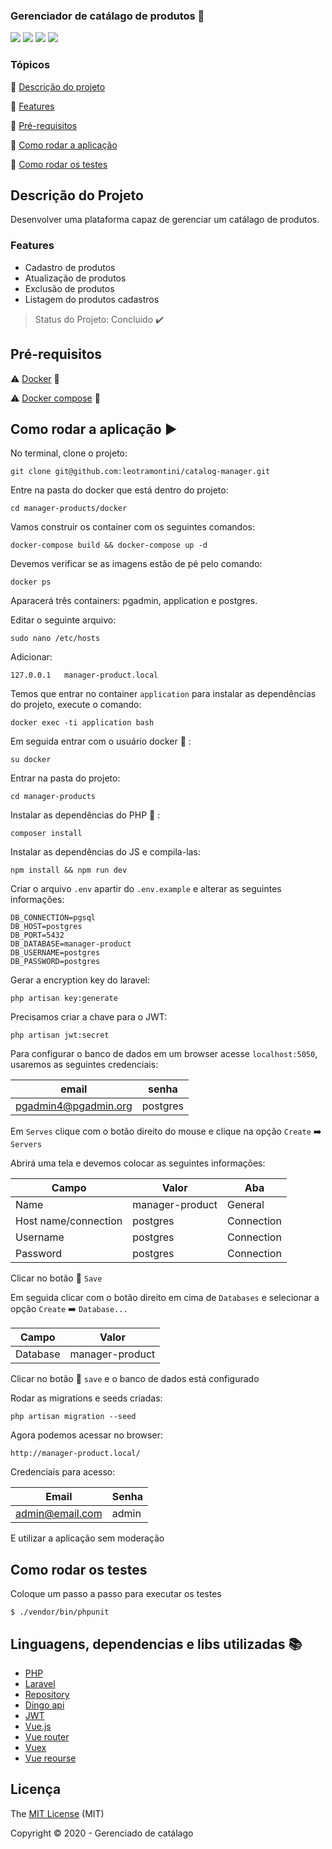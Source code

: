 ### Gerenciador de catálago de produtos :page_with_curl:

<img src="https://img.shields.io/static/v1?label=COVERAGE&message=100&color=green&style=for-the-badge"/> <img src="https://img.shields.io/static/v1?label=Licese&message=MIT&color=blue&style=for-the-badge"/> <img src="https://img.shields.io/static/v1?label=PHP&message=7.2.31&color=purple&style=for-the-badge&logo=PHP"/> <img src="https://img.shields.io/static/v1?label=LARAVEL&message=6.2&color=red&style=for-the-badge&logo=LARAVEL"/>

### Tópicos

:small_blue_diamond: [Descrição do projeto](#descrição-do-projeto)

:small_blue_diamond: [Features](#features)

:small_blue_diamond: [Pré-requisitos](#pré-requisitos)

:small_blue_diamond: [Como rodar a aplicação ](#como-rodar-a-aplicação-arrow_forward)

:small_blue_diamond: [Como rodar os testes ](#como-rodar-os-testes)


## Descrição do Projeto

Desenvolver uma plataforma capaz de gerenciar um catálago de produtos.

### Features
- Cadastro de produtos
- Atualização de produtos
- Exclusão de produtos
- Listagem do produtos cadastros

> Status do Projeto: Concluido :heavy_check_mark:

## Pré-requisitos

:warning: [Docker](https://www.docker.com/) :whale: 

:warning: [Docker compose](https://docs.docker.com/compose/) :octopus:

## Como rodar a aplicação :arrow_forward:

No terminal, clone o projeto:

```
git clone git@github.com:leotramontini/catalog-manager.git
```

Entre na pasta do docker que está dentro do projeto:

```
cd manager-products/docker
```

Vamos construir os container com os seguintes comandos:

```
docker-compose build && docker-compose up -d
```

Devemos verificar se as imagens estão de pé pelo comando:

```
docker ps
```

Aparacerá três containers: pgadmin, application e postgres.

Editar o seguinte arquivo:

```
sudo nano /etc/hosts
```

Adicionar:

```
127.0.0.1	manager-product.local
```

Temos que entrar no container `application` para instalar as dependências do projeto, execute o comando:

```
docker exec -ti application bash
```

Em seguida entrar com o usuário docker :whale: :

```
su docker
```

Entrar na pasta do projeto:

```
cd manager-products
```

Instalar as dependências do PHP :elephant: :

```
composer install
```

Instalar as dependências do JS e compila-las:

```
npm install && npm run dev
```

Criar o arquivo `.env` apartir do `.env.example` e alterar as seguintes informações:

```
DB_CONNECTION=pgsql
DB_HOST=postgres
DB_PORT=5432
DB_DATABASE=manager-product
DB_USERNAME=postgres
DB_PASSWORD=postgres
```

Gerar a encryption key do laravel:

```
php artisan key:generate
```

Precisamos criar a chave para o JWT:

```
php artisan jwt:secret
```

Para configurar o banco de dados em um browser acesse `localhost:5050`, usaremos as seguintes credenciais:

| email  | senha  |
| ------------ | ------------ |
|  pgadmin4@pgadmin.org | postgres  |

Em `Serves` clique com o botão direito do mouse e clique na opção `Create` :arrow_right: `Servers`

Abrirá uma tela e devemos colocar as seguintes informações:

| Campo  | Valor  | Aba  |
| ------------ | ------------ | ------------ |
|  Name | manager-product  | General  |
| Host name/connection  |  postgres | Connection  |
| Username |  postgres | Connection  |
| Password  |  postgres | Connection  |

Clicar no botão :floppy_disk: `Save`

Em seguida clicar com o botão direito em cima de `Databases` e selecionar a opção `Create` :arrow_right: `Database...`

|  Campo | Valor  |
| ------------ | ------------ |
| Database | manager-product  |

Clicar no botão :floppy_disk: `save` e o banco de dados está configurado

Rodar as migrations e seeds criadas:

```
php artisan migration --seed
```

Agora podemos acessar no browser:

`http://manager-product.local/`

Credenciais para acesso:

|  Email | Senha  |
| ------------ | ------------ |
|   admin@email.com | admin  |

E utilizar a aplicação sem moderação

## Como rodar os testes

Coloque um passo a passo para executar os testes

```
$ ./vendor/bin/phpunit
```

## Linguagens, dependencias e libs utilizadas :books:

- [PHP](https://www.php.net/)
- [Laravel](https://laravel.com/docs/6.x)
- [Repository](https://github.com/andersao/l5-repository)
- [Dingo api](https://github.com/dingo/api)
- [JWT](https://github.com/tymondesigns/jwt-auth)
- [Vue.js](https://vuejs.org/)
- [Vue router](https://router.vuejs.org/)
- [Vuex](https://vuex.vuejs.org/)
- [Vue reourse](https://github.com/pagekit/vue-resource)

## Licença

The [MIT License]() (MIT)

Copyright :copyright: 2020 - Gerenciado de catálago



